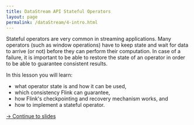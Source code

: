 ```yaml
---
title: DataStream API Stateful Operators
layout: page
permalink: /dataStream/4-intro.html
---
```


Stateful operators are very common in streaming applications. Many operators (such as window operations) have to keep state and wait for data to arrive (or not) before they can perform their computation. In case of a failure, it is important to be able to restore the state of an operator in order to be able to guarantee consistent results.

In this lesson you will learn:

* what operator state is and how it can be used,
* which consistency Flink can guarantee,
* how Flink's checkpointing and recovery mechanism works, and
* how to implement a stateful operator.

[-> Continue to slides]({{site.baseurl}}/dataStream/4-slides.html)
